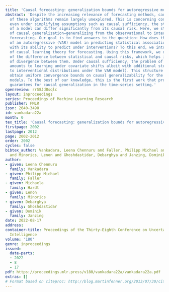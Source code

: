 ```yaml
---
title: 'Causal forecasting: generalization bounds for autoregressive models'
abstract: 'Despite the increasing relevance of forecasting methods, causal implications
  of these algorithms remain largely unexplored. This is concerning considering that,
  even under simplifying assumptions such as causal sufficiency, the statistical risk
  of a model can differ significantly from its causal risk. Here, we study the problem
  of causal generalization—generalizing from the observational to interventional distributions—in
  forecasting. Our goal is to find answers to the question: How does the efficacy
  of an autoregressive (VAR) model in predicting statistical associations compare
  with its ability to predict under interventions? To this end, we introduce the framework
  of causal learning theory for forecasting. Using this framework, we obtain a characterization
  of the difference between statistical and causal risks, which helps identify sources
  of divergence between them. Under causal sufficiency, the problem of causal generalization
  amounts to learning under covariate shifts albeit with additional structure (restriction
  to interventional distributions under the VAR model). This structure allows us to
  obtain uniform convergence bounds on causal generalizability for the class of VAR
  models. To the best of our knowledge, this is the first work that provides theoretical
  guarantees for causal generalization in the time-series setting.'
openreview: rrS8Jd8sqlc
layout: inproceedings
series: Proceedings of Machine Learning Research
publisher: PMLR
issn: 2640-3498
id: vankadara22a
month: 0
tex_title: 'Causal forecasting: generalization bounds for autoregressive models'
firstpage: 2002
lastpage: 2012
page: 2002-2012
order: 2002
cycles: false
bibtex_author: Vankadara, Leena Chennuru and Faller, Philipp Michael and Hardt, Michaela
  and Minorics, Lenon and Ghoshdastidar, Debarghya and Janzing, Dominik
author:
- given: Leena Chennuru
  family: Vankadara
- given: Philipp Michael
  family: Faller
- given: Michaela
  family: Hardt
- given: Lenon
  family: Minorics
- given: Debarghya
  family: Ghoshdastidar
- given: Dominik
  family: Janzing
date: 2022-08-17
address:
container-title: Proceedings of the Thirty-Eighth Conference on Uncertainty in Artificial
  Intelligence
volume: '180'
genre: inproceedings
issued:
  date-parts:
  - 2022
  - 8
  - 17
pdf: https://proceedings.mlr.press/v180/vankadara22a/vankadara22a.pdf
extras: []
# Format based on citeproc: http://blog.martinfenner.org/2013/07/30/citeproc-yaml-for-bibliographies/
---
```

